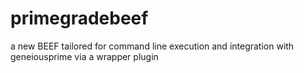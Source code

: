 # primegradebeef
a new BEEF tailored for command line execution and integration with geneiousprime via a wrapper plugin
